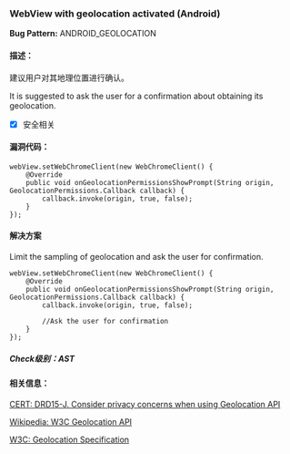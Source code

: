 ### WebView with geolocation activated (Android) 
**Bug Pattern:** ANDROID_GEOLOCATION

#### 描述：
建议用户对其地理位置进行确认。

It is suggested to ask the user for a confirmation about obtaining its geolocation.
- [x] 安全相关

#### 漏洞代码：

```
webView.setWebChromeClient(new WebChromeClient() {
    @Override
    public void onGeolocationPermissionsShowPrompt(String origin, GeolocationPermissions.Callback callback) {
        callback.invoke(origin, true, false);
    }
});
```

#### 解决方案

Limit the sampling of geolocation and ask the user for confirmation.
```
webView.setWebChromeClient(new WebChromeClient() {
    @Override
    public void onGeolocationPermissionsShowPrompt(String origin, GeolocationPermissions.Callback callback) {
        callback.invoke(origin, true, false);

        //Ask the user for confirmation
    }
});
```

##### Check级别：AST

#### 相关信息：

[CERT: DRD15-J. Consider privacy concerns when using Geolocation API](https://www.securecoding.cert.org/confluence/display/java/DRD15-J.+Consider+privacy+concerns+when+using+Geolocation+API)

[Wikipedia: W3C Geolocation API](http://en.wikipedia.org/wiki/W3C_Geolocation_API)

[W3C: Geolocation Specification](http://dev.w3.org/geo/api/spec-source.html)
